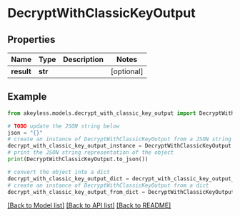 # DecryptWithClassicKeyOutput


## Properties

Name | Type | Description | Notes
------------ | ------------- | ------------- | -------------
**result** | **str** |  | [optional] 

## Example

```python
from akeyless.models.decrypt_with_classic_key_output import DecryptWithClassicKeyOutput

# TODO update the JSON string below
json = "{}"
# create an instance of DecryptWithClassicKeyOutput from a JSON string
decrypt_with_classic_key_output_instance = DecryptWithClassicKeyOutput.from_json(json)
# print the JSON string representation of the object
print(DecryptWithClassicKeyOutput.to_json())

# convert the object into a dict
decrypt_with_classic_key_output_dict = decrypt_with_classic_key_output_instance.to_dict()
# create an instance of DecryptWithClassicKeyOutput from a dict
decrypt_with_classic_key_output_from_dict = DecryptWithClassicKeyOutput.from_dict(decrypt_with_classic_key_output_dict)
```
[[Back to Model list]](../README.md#documentation-for-models) [[Back to API list]](../README.md#documentation-for-api-endpoints) [[Back to README]](../README.md)



